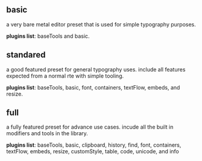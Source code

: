 ## basic
a very bare metal editor preset that is used for simple typography purposes.   

**plugins list**: baseTools and basic.

## standared
a good featured preset for general typography uses. include all features expected from a normal rte with simple tooling.

**plugins list**: baseTools, basic, font, containers, textFlow, embeds, and resize.

## full
a fully featured preset for advance use cases. incude all the built in modifiers and tools in the library.

**plugins list**: baseTools, basic, clipboard, history, find, font, containers, textFlow, embeds, resize, customStyle,
table, code, unicode, and info